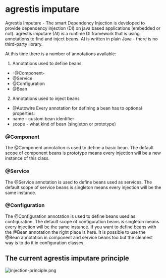 # agrestis imputare #

Agrestis Imputare - The smart Dependency Injection is developed to provide dependency injection (DI) on java based applications (embedded or not). agrestis imputare (AI) is a runtime DI framework that is using annotations to find and inject beans. AI is written in plain Java - there is no third-party library.

At this time there is a number of annotations available:
1. Annotations used to define beans
  * \-@Component\-
  * \@Service
  * \@Configuration
  * \@Bean
2. Annotations used to inject beans
  * \@Autowire
Every annotation for defining a bean has to optional properties:
* name - custom bean identifier
* scope - what kind of bean (singleton or prototype)

### \@Component ###
The \@Component annotation is used to define a basic bean. The default scope of component beans is prototype means every injection will be a new instance of this class.

### \@Service ###
The \@Service annotation is used to define beans used as services. The default scope of service beans is singleton means every injection will be the same instance.

### \@Configuration ###
The \@Configuration annotation is used to define beans used as configuration. The default scope of configuration beans is singleton means every injection will be the same instance. If you want to define beans with the \@Bean annotation the right place is here. It is possible to use the @Bean annotation in component and service beans too but the cleanest way is to do it in configuration classes.

## The current agrestis imputare principle ##
![injection-principle.png](https://bitbucket.org/repo/yk6XMB/images/2861867991-injection-principle.png)
